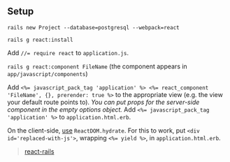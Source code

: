 ## Setup

`rails new Project --database=postgresql --webpack=react`

`rails g react:install`

Add `//= require react` to `application.js`.

`rails g react:component FileName` (the component appears in `app/javascript/components`)

Add `<%= javascript_pack_tag 'application' %>
<%= react_component 'FileName', {}, prerender: true %>` to the appropriate view (e.g. the view your default route points to). _You can put props for the server-side component in the empty options object._
Add `<%= javascript_pack_tag 'application' %>` to `application.html.erb`.

On the client-side, [use](https://github.com/English3000/rails-ssr-practice/blob/master/frontend/index.js) `ReactDOM.hydrate`. For this to work, put `<div id='replaced-with-js'>`, wrapping `<%= yield %>`, in `application.html.erb`.

> [react-rails](https://github.com/reactjs/react-rails)
